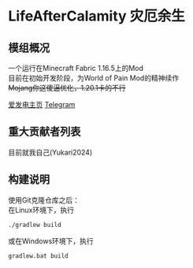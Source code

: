 # LifeAfterCalamity 灾厄余生  
## 模组概况  
一个运行在Minecraft Fabric 1.16.5上的Mod  
目前在初始开发阶段，为World of Pain Mod的精神续作  
~~Mojang你这傻逼优化，1.20.1卡的不行~~  
  
[爱发电主页](https://afdian.net/a/life-after-calamity) [Telegram](https://t.me/asdevcommunity)  
## 重大贡献者列表
目前就我自己(Yukari2024)  
## 构建说明
使用Git克隆仓库之后：  
在Linux环境下，执行
``` bash  
./gradlew build
```
或在Windows环境下，执行
```
gradlew.bat build
```

